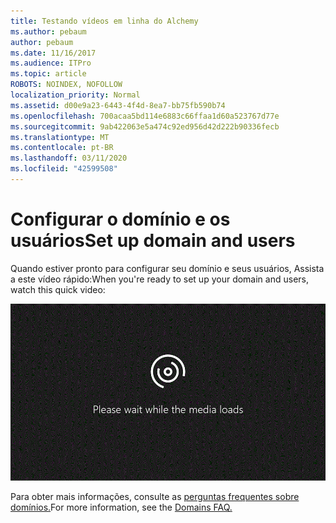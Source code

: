 ```yaml
---
title: Testando vídeos em linha do Alchemy
ms.author: pebaum
author: pebaum
ms.date: 11/16/2017
ms.audience: ITPro
ms.topic: article
ROBOTS: NOINDEX, NOFOLLOW
localization_priority: Normal
ms.assetid: d00e9a23-6443-4f4d-8ea7-bb75fb590b74
ms.openlocfilehash: 700acaa5bd114e6883c66ffaa1d60a523767d77e
ms.sourcegitcommit: 9ab422063e5a474c92ed956d42d222b90336fecb
ms.translationtype: MT
ms.contentlocale: pt-BR
ms.lasthandoff: 03/11/2020
ms.locfileid: "42599508"
---
```

# <a name="set-up-domain-and-users"></a><span data-ttu-id="46303-102">Configurar o domínio e os usuários</span><span class="sxs-lookup"><span data-stu-id="46303-102">Set up domain and users</span></span>

<span data-ttu-id="46303-103">Quando estiver pronto para configurar seu domínio e seus usuários, Assista a este vídeo rápido:</span><span class="sxs-lookup"><span data-stu-id="46303-103">When you're ready to set up your domain and users, watch this quick video:</span></span>
  
![Seu navegador não oferece suporte a vídeos.](media/MSN_Video_Widget.gif)
  
<span data-ttu-id="46303-106">Para obter mais informações, consulte as [perguntas frequentes sobre domínios.](https://docs.microsoft.com/office365/admin/setup/domains-faq)</span><span class="sxs-lookup"><span data-stu-id="46303-106">For more information, see the [Domains FAQ.](https://docs.microsoft.com/office365/admin/setup/domains-faq)</span></span>